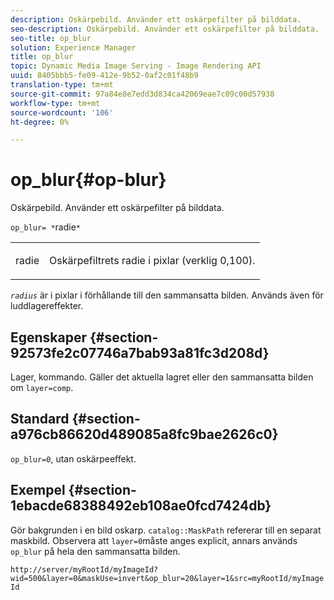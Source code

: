 ```yaml
---
description: Oskärpebild. Använder ett oskärpefilter på bilddata.
seo-description: Oskärpebild. Använder ett oskärpefilter på bilddata.
seo-title: op_blur
solution: Experience Manager
title: op_blur
topic: Dynamic Media Image Serving - Image Rendering API
uuid: 8405bbb5-fe09-412e-9b52-0af2c01f48b9
translation-type: tm+mt
source-git-commit: 97a84e8e7edd3d834ca42069eae7c09c00d57938
workflow-type: tm+mt
source-wordcount: '106'
ht-degree: 0%

---
```



# op_blur{#op-blur}

Oskärpebild. Använder ett oskärpefilter på bilddata.

`op_blur= *`radie`*`

<table id="simpletable_1DD41D819BE74130A77ECFC28486F70A"> 
 <tr class="strow"> 
  <td class="stentry"> <p><span class="varname"> radie</span> </p> </td> 
  <td class="stentry"> <p>Oskärpefiltrets radie i pixlar (verklig 0,100). </p></td> 
 </tr> 
</table>

*`radius`* är i pixlar i förhållande till den sammansatta bilden. Används även för luddlagereffekter.

## Egenskaper {#section-92573fe2c07746a7bab93a81fc3d208d}

Lager, kommando. Gäller det aktuella lagret eller den sammansatta bilden om `layer=comp`.

## Standard {#section-a976cb86620d489085a8fc9bae2626c0}

`op_blur=0`, utan oskärpeeffekt.

## Exempel {#section-1ebacde68388492eb108ae0fcd7424db}

Gör bakgrunden i en bild oskarp. `catalog::MaskPath` refererar till en separat maskbild. Observera att `layer=0`måste anges explicit, annars används `op_blur` på hela den sammansatta bilden.

`http://server/myRootId/myImageId?wid=500&layer=0&maskUse=invert&op_blur=20&layer=1&src=myRootId/myImageId`
